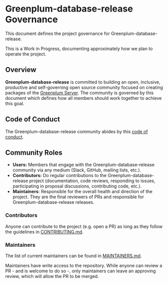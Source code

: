 # Greenplum-database-release Governance

This document defines the project governance for Greenplum-database-release.

This is a Work in Progress, documenting approximately how we plan to operate the
project.

## Overview

**Greenplum-database-release** is committed to building an open, inclusive, productive and
self-governing open source community focused on creating packages of the
[Greenplum Server](https://github.com/greenplum-db/gpdb). The
community is governed by this document which defines how all members should work
together to achieve this goal.

## Code of Conduct

The Greenplum-database-release community abides by this [code of conduct](CODE_OF_CONDUCT.md).

## Community Roles

* **Users:** Members that engage with the Greenplum-database-release community via any medium
  (Slack, GitHub, mailing lists, etc.).
* **Contributors:** Do regular contributions to the Greenplum-database-release project
  (documentation, code reviews, responding to issues, participating in proposal
  discussions, contributing code, etc.).
* **Maintainers**: Responsible for the overall health and direction of the
  project. They are the final reviewers of PRs and responsible for Greenplum-database-release
  releases.

### Contributors

Anyone can contribute to the project (e.g. open a PR) as long as they follow the
guidelines in [CONTRIBUTING.md](CONTRIBUTING.md).

### Maintainers

The list of current maintainers can be found in
[MAINTAINERS.md](MAINTAINERS.md).

Maintainers have write access to the repository. While anyone can review a PR -
and is welcome to do so -, only maintainers can leave an approving review, which
will allow the PR to be merged.
